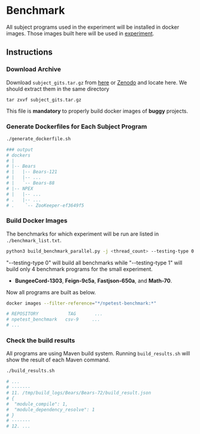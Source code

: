 # Benchmark

All subject programs used in the experiment will be installed in docker images. Those images built here will be used in [experiment](../experiment).

## Instructions

### Download Archive
Download `subject_gits.tar.gz` from [here](https://drive.google.com/file/d/11I7m6zamJA5UlWmFlChP6eA76DGozBMb/view?usp=drive_link) or [Zenodo](https://doi.org/10.5281/zenodo.13738493) and locate here.
We should extract them in the same directory
```
tar zxvf subject_gits.tar.gz
```

This file is **mandatory** to properly build docker images of **buggy** projects. 

### Generate Dockerfiles for Each Subject Program
```bash
./generate_dockerfile.sh

### output
# dockers
# |
# |-- Bears
# |   |-- Bears-121
# |   |-- ...
# |   `-- Bears-88
# |-- NPEX
# |   |-- ...
# .   |-- ...
# .    `-- ZooKeeper-ef3649f5
```

### Build Docker Images
The benchmarks for which experiment will be run are listed in `./benchmark_list.txt`. 

```bash
python3 build_benchmark_parallel.py -j <thread_count> --testing-type 0
```
"--testing-type 0" will build all benchmarks while "--testing-type 1" will build only 4 benchmark programs for the small experiment.
*  **BungeeCord-1303**, **Feign-9c5a**, **Fastjson-650a**, and **Math-70**.

Now all programs are built as below.
```bash
docker images --filter-reference="*/npetest-benchmark:*"

# REPOSITORY           TAG       ...
# npetest_benchmark   csv-9     ...
# ...
```

### Check the build results
All programs are using Maven build system. Running `build_results.sh` will show the result of each Maven command.
```bash
./build_results.sh

# ...
# -------
# 11. /tmp/build_logs/Bears/Bears-72/build_result.json
# {
#  "module_compile": 1,
#  "module_dependency_resolve": 1
# }
# -------
# 12. ...
```

